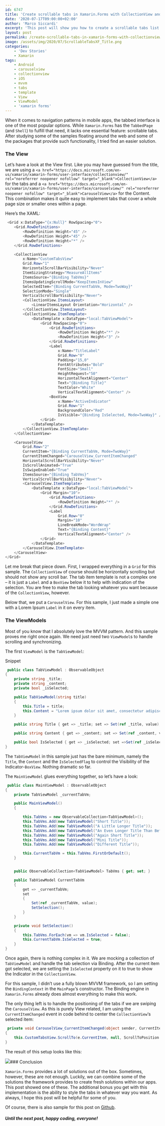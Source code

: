 ```yaml
---
id: 6747
title: 'Create scrollable tabs in Xamarin.Forms with CollectionView and CarouselView'
date: '2020-07-17T09:00:00+02:00'
author: 'Marco Siccardi'
excerpt: 'This post will show you how to create a scrollable tabs list that gets synchronized with items in a CarouselView in Xamarin.Forms.'
layout: post
permalink: /create-scrollable-tabs-in-xamarin-forms-with-collectionview-and-carouselview/
image: /assets/img/2020/07/ScrollableTabsXF_Title.png
categories:
    - 'Dev Stories'
    - Xamarin
tags:
    - Android
    - carouselview
    - collectionview
    - iOS
    - mvvm
    - tabs
    - template
    - View
    - ViewModel
    - 'xamarin forms'
---
```


When it comes to navigation patterns in mobile apps, the tabbed interface is one of the most popular options. While `Xamarin.Forms` has the `TabbedPage` (and `Shell`) to fulfill that need, it lacks one essential feature: scrollable tabs. After studying some of the samples floating around the web and some of the packages that provide such functionality, I tried find an easier solution.

### The View

Let’s have a look at the View first. Like you may have guessed from the title, we are using a `<a href="https://docs.microsoft.com/en-us/xamarin/xamarin-forms/user-interface/collectionview/" rel="noreferrer noopener nofollow" target="_blank">CollectionView</a>` for the tabs and a `<a href="https://docs.microsoft.com/en-us/xamarin/xamarin-forms/user-interface/carouselview/" rel="noreferrer noopener nofollow" target="_blank">CarouselView</a>` for the Content. This combination makes it quite easy to implement tabs that cover a whole page size or smaller ones within a page.

Here’s the XAML:

``` csharp
 <Grid x:DataType="{x:Null}" RowSpacing="0">
    <Grid.RowDefinitions>
        <RowDefinition Height="45" />
        <RowDefinition Height="45" />
        <RowDefinition Height="*" />
    </Grid.RowDefinitions>

    <CollectionView
        x:Name="CustomTabsView"
        Grid.Row="1"
        HorizontalScrollBarVisibility="Never"
        ItemSizingStrategy="MeasureAllItems"
        ItemsSource="{Binding TabVms}"
        ItemsUpdatingScrollMode="KeepItemsInView"
        SelectedItem="{Binding CurrentTabVm, Mode=TwoWay}"
        SelectionMode="Single"
        VerticalScrollBarVisibility="Never">
        <CollectionView.ItemsLayout>
            <LinearItemsLayout Orientation="Horizontal" />
        </CollectionView.ItemsLayout>
        <CollectionView.ItemTemplate>
            <DataTemplate x:DataType="local:TabViewModel">
                <Grid RowSpacing="0">
                    <Grid.RowDefinitions>
                        <RowDefinition Height="*" />
                        <RowDefinition Height="3" />
                    </Grid.RowDefinitions>
                    <Label
                        x:Name="TitleLabel"
                        Grid.Row="0"
                        Padding="15,0"
                        FontAttributes="Bold"
                        FontSize="Small"
                        HeightRequest="50"
                        HorizontalTextAlignment="Center"
                        Text="{Binding Title}"
                        TextColor="White"
                        VerticalTextAlignment="Center" />
                    <BoxView
                        x:Name="ActiveIndicator"
                        Grid.Row="1"
                        BackgroundColor="Red"
                        IsVisible="{Binding IsSelected, Mode=TwoWay}" />
                </Grid>
            </DataTemplate>
        </CollectionView.ItemTemplate>
    </CollectionView>

    <CarouselView
        Grid.Row="2"
        CurrentItem="{Binding CurrentTabVm, Mode=TwoWay}"
        CurrentItemChanged="CarouselView_CurrentItemChanged"
        HorizontalScrollBarVisibility="Never"
        IsScrollAnimated="True"
        IsSwipeEnabled="True"
        ItemsSource="{Binding TabVms}"
        VerticalScrollBarVisibility="Never">
        <CarouselView.ItemTemplate>
            <DataTemplate x:DataType="local:TabViewModel">
                <Grid Margin="10">
                    <Grid.RowDefinitions>
                        <RowDefinition Height="*" />
                    </Grid.RowDefinitions>
                    <Label
                        Grid.Row="0"
                        Margin="10"
                        LineBreakMode="WordWrap"
                        Text="{Binding Content}"
                        VerticalTextAlignment="Center" />
                </Grid>
            </DataTemplate>
        </CarouselView.ItemTemplate>
    </CarouselView>
</Grid>
```
 
Let me break that piece down. First, I wrapped everything in a `Grid` for this sample. The `CollectionView` of course should be horizontally scrolling but should not show any scroll bar. The tab item template is not a complex one – it is just a `Label` and a `BoxView` below it to help with indication of the selection. You are free to make the tab looking whatever you want because of the `CollectionView`, however.

Below that, we put a `CarouselView`. For this sample, I just made a simple one with a Lorem Ipsum `Label` in it on every item.

### The ViewModels

Most of you know that I absolutely love the MVVM pattern. And this sample proves me right once again. We need just need two `ViewModel`s to handle scrolling and synchronizing.

The first `ViewModel` is the `TabViewModel`:

Snippet

``` csharp
 public class TabViewModel : ObservableObject
{
    private string _title;
    private string _content;
    private bool _isSelected;

    public TabViewModel(string title)
    {
        this.Title = title;
        this.Content = "Lorem ipsum dolor sit amet, consectetur adipiscing elit, sed do eiusmod tempor incididunt ut labore et dolore magna aliqua. Tempor id eu nisl nunc mi ipsum faucibus vitae aliquet. Turpis egestas integer eget aliquet nibh praesent tristique magna. In fermentum posuere urna nec tincidunt. Vitae congue eu consequat ac felis donec et odio pellentesque. Augue lacus viverra vitae congue. Viverra vitae congue eu consequat. Orci nulla pellentesque dignissim enim sit amet venenatis urna. Et ultrices neque ornare aenean euismod elementum nisi. Id consectetur purus ut faucibus pulvinar. In cursus turpis massa tincidunt. Egestas pretium aenean pharetra magna. Et pharetra pharetra massa massa ultricies mi quis. Nunc sed blandit libero volutpat. Purus viverra accumsan in nisl nisi scelerisque eu ultrices vitae.";
    }

    public string Title { get => _title; set => Set(ref _title, value); }

    public string Content { get => _content; set => Set(ref _content, value); }

    public bool IsSelected { get => _isSelected; set =>Set(ref _isSelected, value); }
}
```
 
The `TabViewModel` in this sample just has the bare minimum, namely the `Title`, the `Content` and the `IsSelectedFlag` to control the Visibility of the Indicator-`BoxView`. Nothing dramatic so far.

The `MainViewModel` glues everything together, so let’s have a look:

``` csharp
 public class MainViewModel : ObservableObject
{
    private TabViewModel _currentTabVm;

    public MainViewModel()
    {

        this.TabVms = new ObservableCollection<TabViewModel>();
        this.TabVms.Add(new TabViewModel("Short Title"));
        this.TabVms.Add(new TabViewModel("A Little Longer Title"));
        this.TabVms.Add(new TabViewModel("An Even Longer Title Than Before"));
        this.TabVms.Add(new TabViewModel("Again Short Title"));
        this.TabVms.Add(new TabViewModel("Mini Title"));
        this.TabVms.Add(new TabViewModel("Different Title"));

        this.CurrentTabVm = this.TabVms.FirstOrDefault();
    }


    public ObservableCollection<TabViewModel> TabVms { get; set; } 

    public TabViewModel CurrentTabVm 
    { 
        get => _currentTabVm;
        set
        {
            Set(ref _currentTabVm, value);
            SetSelection();
        }
    }

    private void SetSelection()
    {
        this.TabVms.ForEach(vm => vm.IsSelected = false);
        this.CurrentTabVm.IsSelected = true;
    }
}
```
 
Once again, there is nothing complex in it. We are mocking a collection of `TabViewModel` and handle the tab selection via Binding. After the current item got selected, we are setting the `IsSelected` property on it to true to show the Indicator in the `CollectionView`.

For this sample, I didn’t use a fully blown MVVM framework, so I am setting the `BindingContext` in the `MainPage`‘s constructor. The Binding engine in `Xamarin.Forms` already does almost everything to make this work.

The only thing left is to handle the positioning of the tabs if we are swiping the `CarouselView`. As this is purely View related, I am using the `CurrentItemChanged` event in code behind to center the `CollectionView`‘s selected item:

``` csharp
 private void CarouselView_CurrentItemChanged(object sender, CurrentItemChangedEventArgs e)
{
    this.CustomTabsView.ScrollTo(e.CurrentItem, null, ScrollToPosition.Center, true);
}
```
 
The result of this setup looks like this:

![](/assets/img/2020/07/ScrollableTabsXFiOS.gif)### Conclusion

`Xamarin.Forms` provides a lot of solutions out of the box. Sometimes, however, these are not enough. Luckily, we can combine some of the solutions the framework provides to create fresh solutions within our apps. This post showed one of these. The additional bonus you get with this implementation is the ability to style the tabs in whatever way you want. As always, I hope this post will be helpful for some of you.

Of course, there is also sample for this post on [Github](https://github.com/MSicc/CustomTabViewSample).

##### Until the next post, happy coding, everyone!